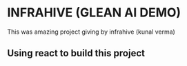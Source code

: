# INFRAHIVE (GLEAN AI DEMO)

This was amazing project giving by infrahive (kunal verma)

## Using react to build this project
